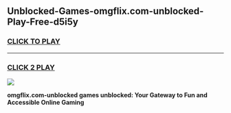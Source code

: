 
## Unblocked-Games-omgflix.com-unblocked-Play-Free-d5i5y
<h3>
<a href="https://premium76.site?title=omgflix.com-unblocked&ref=21A">CLICK TO PLAY</a></h3>
<hr>

<h3>
<a href="https://premium76.site?title=omgflix.com-unblocked&ref=21A">CLICK 2 PLAY</a>
  
</h3>

<a href="https://premium76.site?title=omgflix.com-unblocked&ref=21A"><img src="https://clearcache.store/games.png"></a>


**omgflix.com-unblocked games unblocked: Your Gateway to Fun and Accessible Online Gaming**
